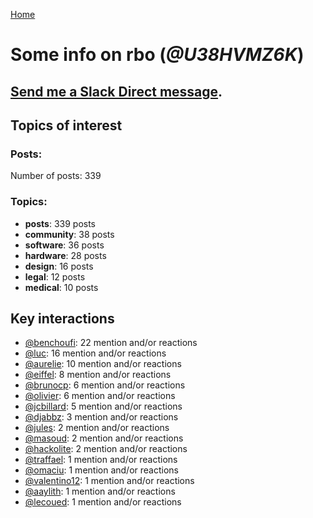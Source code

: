 [Home](https://kelu124.github.io/echommunity/)

# Some info on __rbo__ (_@U38HVMZ6K_)


## [Send me a Slack Direct message](https://echopen.slack.com/messages/@rbo/).

## Topics of interest

### Posts: 

Number of posts: 339

### Topics:

* __posts__: 339 posts
* __community__: 38 posts
* __software__: 36 posts
* __hardware__: 28 posts
* __design__: 16 posts
* __legal__: 12 posts
* __medical__: 10 posts

## Key interactions 

* [@benchoufi](./U0B47KC3S.md): 22 mention and/or reactions
* [@luc](./U0AAL4W13.md): 16 mention and/or reactions
* [@aurelie](./U37GZRZU6.md): 10 mention and/or reactions
* [@eiffel](./U3GHS132Q.md): 8 mention and/or reactions
* [@brunocp](./U33817K25.md): 6 mention and/or reactions
* [@olivier](./U04DFTZ7D.md): 6 mention and/or reactions
* [@jcbillard](./U3GQS8JTZ.md): 5 mention and/or reactions
* [@djabbz](./U2PFHNN3C.md): 3 mention and/or reactions
* [@jules](./U3ML4L01Z.md): 2 mention and/or reactions
* [@masoud](./U3PLYAJPJ.md): 2 mention and/or reactions
* [@hackolite](./U20C8CKTL.md): 2 mention and/or reactions
* [@traffael](./U3RKUJHHS.md): 1 mention and/or reactions
* [@omaciu](./U3J40RUDT.md): 1 mention and/or reactions
* [@valentino12](./U3GV4N878.md): 1 mention and/or reactions
* [@aaylith](./U3ARRLDQ8.md): 1 mention and/or reactions
* [@lecoued](./U3QGT3Q74.md): 1 mention and/or reactions
